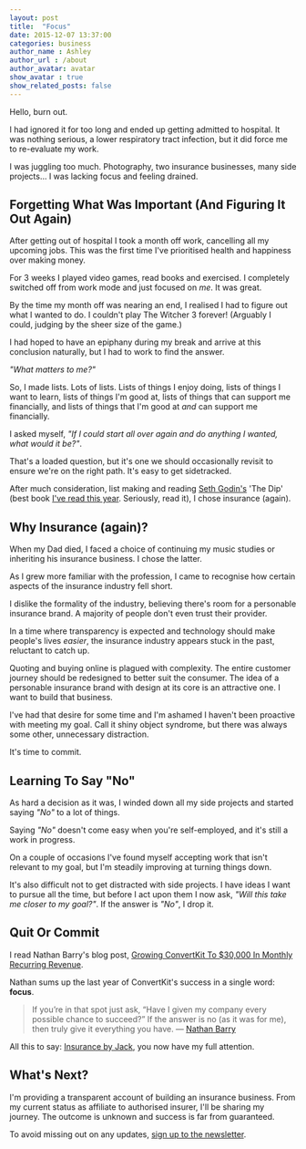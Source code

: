 ```yaml
---
layout: post
title:  "Focus"
date: 2015-12-07 13:37:00
categories: business
author_name : Ashley
author_url : /about
author_avatar: avatar
show_avatar : true
show_related_posts: false
---
```


Hello, burn out.

I had ignored it for too long and ended up getting admitted to hospital. It was nothing serious, a lower respiratory tract infection, but it did force me to re-evaluate my work. 

I was juggling too much. Photography, two insurance businesses, many side projects… I was lacking focus and feeling drained.

<h2>Forgetting What Was Important (And Figuring It Out Again)</h2>

After getting out of hospital I took a month off work, cancelling all my upcoming jobs. This was the first time I've prioritised health and happiness over making money.

For 3 weeks I played video games, read books and exercised. I completely switched off from work mode and just focused on _me_. It was great.

By the time my month off was nearing an end, I realised I had to figure out what I wanted to do. I couldn't play The Witcher 3 forever! (Arguably I could, judging by the sheer size of the game.)

I had hoped to have an epiphany during my break and arrive at this conclusion naturally, but I had to work to find the answer.

_"What matters to me?"_

So, I made lists. Lots of lists. Lists of things I enjoy doing, lists of things I want to learn, lists of things I'm good at, lists of things that can support me financially, and lists of things that I'm good at _and_ can support me financially.

I asked myself, _"If I could start all over again and do anything I wanted, what would it be?"_.

That's a loaded question, but it's one we should occasionally revisit to ensure we're on the right path. It's easy to get sidetracked.

After much consideration, list making and reading <a href="http://sethgodin.typepad.com/">Seth Godin's</a> 'The Dip' (best book <a href="https://www.pinterest.com/insurancebyjack/books/">I've read this year</a>. Seriously, read it), I chose insurance (again).

<h2>Why Insurance (again)?</h2>

When my Dad died, I faced a choice of continuing my music studies or inheriting his insurance business. I chose the latter.

As I grew more familiar with the profession, I came to recognise how certain aspects of the insurance industry fell short.

I dislike the formality of the industry, believing there's room for a personable insurance brand. A majority of people don't even trust their provider.

In a time where transparency is expected and technology should make people's lives _easier_, the insurance industry appears stuck in the past, reluctant to catch up.

Quoting and buying online is plagued with complexity. The entire customer journey should be redesigned to better suit the consumer. The idea of a personable insurance brand with design at its core is an attractive one. I want to build that business.

I've had that desire for some time and I'm ashamed I haven't been proactive with meeting my goal. Call it shiny object syndrome, but there was always some other, unnecessary distraction.

It's time to commit.

<h2>Learning To Say "No"</h2>

As hard a decision as it was, I winded down all my side projects and started saying _"No"_ to a lot of things.

Saying _"No"_ doesn't come easy when you're self-employed, and it's still a work in progress.

On a couple of occasions I've found myself accepting work that isn't relevant to my goal, but I'm steadily improving at turning things down.

It's also difficult not to get distracted with side projects. I have ideas I want to pursue all the time, but before I act upon them I now ask, _"Will this take me closer to my goal?"_. If the answer is _"No"_, I drop it.

<h2>Quit Or Commit</h2>

I read Nathan Barry's blog post, <a href="http://nathanbarry.com/30k/">Growing ConvertKit To $30,000 In Monthly Recurring Revenue</a>.

Nathan sums up the last year of ConvertKit's success in a single word: __focus__.

<blockquote>If you’re in that spot just ask, “Have I given my company every possible chance to succeed?” If the answer is no (as it was for me), then truly give it everything you have. — <a href="http://nathanbarry.com/30k/">Nathan Barry</a></cite></blockquote>

All this to say: <a href="http://insurancebyjack.co.uk">Insurance by Jack</a>, you now have my full attention.

<h2>What's Next?</h2>

I'm providing a transparent account of building an insurance business. From my current status as affiliate to authorised insurer, I'll be sharing my journey. The outcome is unknown and success is far from guaranteed.

To avoid missing out on any updates, <a href="/newsletter">sign up to the newsletter</a>.